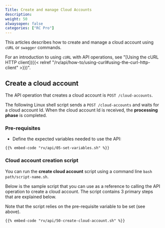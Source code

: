 ```yaml
---
Title: Create and manage Cloud Accounts
description: 
weight: 50
alwaysopen: false
categories: ["RC Pro"]
---
```


This articles describes how to create and manage a cloud account using `cURL` or `swagger` commands. 

For an introduction to using `cURL` with API operations, see "[Using the cURL HTTP client]({{< relref  "/rv/api/how-to/using-curl#using-the-curl-http-client" >}})".


## Create a cloud account

The API operation that creates a cloud account is `POST /cloud-accounts`.

The following Linux shell script sends a `POST /cloud-accounts` and waits for a cloud account Id. When the cloud account Id is received, the **processing phase** is completed.

### Pre-requisites

* Define the expected variables needed to use the API:

```shell
{{% embed-code "rv/api/05-set-variables.sh" %}}
```

### Cloud account creation script

You can run the **create cloud account** script using a command line `bash path/script-name.sh`.

Below is the sample script that you can use as a reference to calling the API operation to create a cloud account. The script contains 3 primary steps that are explained below.

Note that the script relies on the pre-requisite variable to be set (see above).


```shell
{{% embed-code "rv/api/50-create-cloud-account.sh" %}}
```
